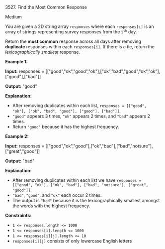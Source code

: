 3527\. Find the Most Common Response

Medium

You are given a 2D string array `responses` where each `responses[i]` is an array of strings representing survey responses from the <code>i<sup>th</sup></code> day.

Return the **most common** response across all days after removing **duplicate** responses within each `responses[i]`. If there is a tie, return the _lexicographically smallest_ response.

**Example 1:**

**Input:** responses = [["good","ok","good","ok"],["ok","bad","good","ok","ok"],["good"],["bad"]]

**Output:** "good"

**Explanation:**

*   After removing duplicates within each list, `responses = [["good", "ok"], ["ok", "bad", "good"], ["good"], ["bad"]]`.
*   `"good"` appears 3 times, `"ok"` appears 2 times, and `"bad"` appears 2 times.
*   Return `"good"` because it has the highest frequency.

**Example 2:**

**Input:** responses = [["good","ok","good"],["ok","bad"],["bad","notsure"],["great","good"]]

**Output:** "bad"

**Explanation:**

*   After removing duplicates within each list we have `responses = [["good", "ok"], ["ok", "bad"], ["bad", "notsure"], ["great", "good"]]`.
*   `"bad"`, `"good"`, and `"ok"` each occur 2 times.
*   The output is `"bad"` because it is the lexicographically smallest amongst the words with the highest frequency.

**Constraints:**

*   `1 <= responses.length <= 1000`
*   `1 <= responses[i].length <= 1000`
*   `1 <= responses[i][j].length <= 10`
*   `responses[i][j]` consists of only lowercase English letters